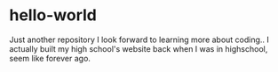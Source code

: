 # hello-world
Just another repository
I look forward to learning more about coding.. I actually built my high school's website back when I was in highschool, seem like forever ago.
